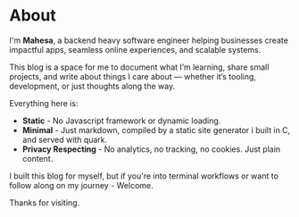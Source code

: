 About
======

I'm **Mahesa**, a backend heavy software engineer helping businesses create impactful apps,
seamless online experiences, and scalable systems.

This blog is a space for me to document what I’m learning, share small projects, and write about 
things I care about — whether it’s tooling, development, or just thoughts along the way.

Everything here is:
* **Static** - No Javascript framework or dynamic loading.
* **Minimal** - Just markdown, compiled by a static site generator i built in C, and served with quark.
* **Privacy Respecting** - No analytics, no tracking, no cookies. Just plain content.

I built this blog for myself, but if you're into terminal workflows or want to follow along on my journey - Welcome.

Thanks for visiting.
